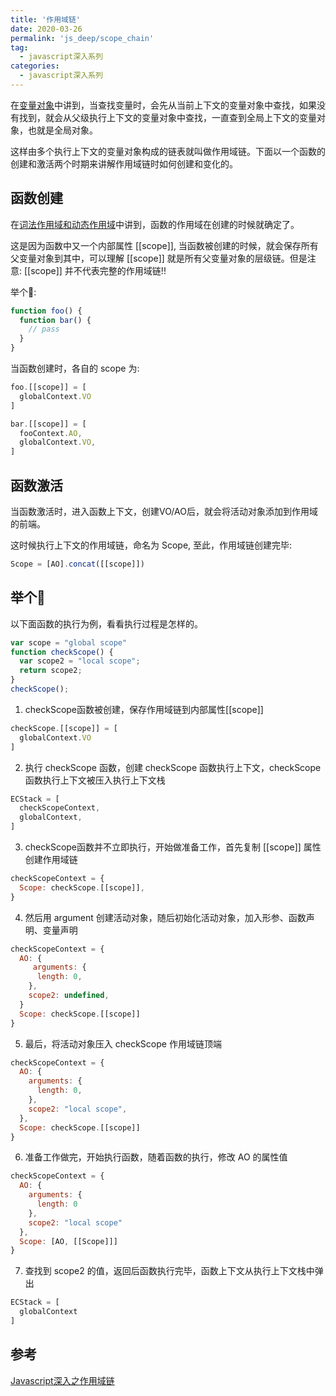 ```yaml
---
title: '作用域链'
date: 2020-03-26
permalink: 'js_deep/scope_chain'
tag:
  - javascript深入系列
categories:
  - javascript深入系列
---
```


在[变量对象](./4.变量对象.md)中讲到，当查找变量时，会先从当前上下文的变量对象中查找，如果没有找到，就会从父级执行上下文的变量对象中查找，一直查到全局上下文的变量对象，也就是全局对象。

这样由多个执行上下文的变量对象构成的链表就叫做作用域链。下面以一个函数的创建和激活两个时期来讲解作用域链时如何创建和变化的。

## 函数创建

在[词法作用域和动态作用域](./2.词法作用域和动态作用域.md)中讲到，函数的作用域在创建的时候就确定了。

这是因为函数中又一个内部属性 [[scope]], 当函数被创建的时候，就会保存所有父变量对象到其中，可以理解 [[scope]] 就是所有父变量对象的层级链。但是注意: [[scope]] 并不代表完整的作用域链!!

举个🌰:

```js
function foo() {
  function bar() {
    // pass
  }
}
```

当函数创建时，各自的 scope 为:

```js
foo.[[scope]] = [
  globalContext.VO
]

bar.[[scope]] = [
  fooContext.AO,
  globalContext.VO,
]
```

## 函数激活

当函数激活时，进入函数上下文，创建VO/AO后，就会将活动对象添加到作用域的前端。

这时候执行上下文的作用域链，命名为 Scope, 至此，作用域链创建完毕:

```js
Scope = [AO].concat([[scope]])
```

## 举个🌰

以下面函数的执行为例，看看执行过程是怎样的。

```js
var scope = "global scope"
function checkScope() {
  var scope2 = "local scope";
  return scope2;
}
checkScope();
```

1. checkScope函数被创建，保存作用域链到内部属性[[scope]]

```js
checkScope.[[scope]] = [
  globalContext.VO
]
```

2. 执行 checkScope 函数，创建 checkScope 函数执行上下文，checkScope 函数执行上下文被压入执行上下文栈

```js
ECStack = [
  checkScopeContext,
  globalContext,
]
```

3. checkScope函数并不立即执行，开始做准备工作，首先复制 [[scope]] 属性创建作用域链

```js
checkScopeContext = {
  Scope: checkScope.[[scope]],
}
```

4. 然后用 argument 创建活动对象，随后初始化活动对象，加入形参、函数声明、变量声明

```js
checkScopeContext = {
  AO: {
     arguments: {
      length: 0,
    },
    scope2: undefined,
  }
  Scope: checkScope.[[scope]]
}
```

5. 最后，将活动对象压入 checkScope 作用域链顶端

```js
checkScopeContext = {
  AO: {
    arguments: {
      length: 0,
    },
    scope2: "local scope",
  },
  Scope: checkScope.[[scope]]
}
```

6. 准备工作做完，开始执行函数，随着函数的执行，修改 AO 的属性值

```js
checkScopeContext = {
  AO: {
    arguments: {
      length: 0
    },
    scope2: "local scope"
  },
  Scope: [AO, [[Scope]]]
}
```

7. 查找到 scope2 的值，返回后函数执行完毕，函数上下文从执行上下文栈中弹出

```js
ECStack = [
  globalContext
]
```

## 参考

[Javascript深入之作用域链](https://github.com/mqyqingfeng/Blog/issues/6)
